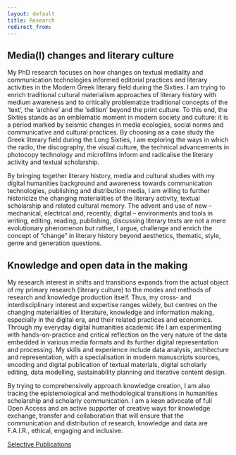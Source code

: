 ```yaml
---
layout: default
title: Research
redirect_from: 
---
```


## Media(l) changes and literary culture

My PhD research focuses on how changes on textual mediality and communication technologies informed editorial practices and literary activities in the Modern Greek literary field during the Sixties. I am trying to enrich traditional cultural materialism approaches of literary history with medium awareness and to critically problematize traditional concepts of the ‘text’, the ‘archive’ and the ‘edition’ beyond the print culture. To this end, the Sixties stands as an emblematic moment in modern society and culture: it is a period marked by seismic changes in media ecologies, social norms and communicative and cultural practices. By choosing as a case study the Greek literary field during the Long Sixties, I am exploring the ways in which the radio, the discography, the visual culture, the technical advancements in photocopy technology and microfilms inform and radicalise the literary activity and textual scholarship.

By bringing together literary history, media and cultural studies with my digital humanities background and awareness towards communication technologies, publishing and distribution media, I am willing to further historicize the changing materialities of the literary activity, textual scholarship and related cultural memory. The advent and use of new – mechanical, electrical and, recently, digital – environments and tools in writing, editing, reading, publishing, discussing literary texts are not a mere evolutionary phenomenon but rather, I argue, challenge and enrich the concept of “change” in literary history beyond aesthetics, thematic, style, genre and generation questions.

## Knowledge and open data in the making
My research interest in shifts and transitions expands from the actual object of my primary research (literary culture) to the modes and methods of research and knowledge production itself. Thus, my cross- and interdisciplinary interest and expertise ranges widely, but centres on the changing materialities of literature, knowledge and information making, especially in the digital era, and their related practices and economics. Through my everyday digital humanities academic life I am experimenting with hands-on-practice and critical reflection on the very nature of the data embedded in various media formats and its further digital representation and processing. My skills and experience include data analysis, architecture and representation, with a specialisation in modern manuscripts sources, encoding and digital publication of textual materials, digital scholarly editing, data modelling, sustainability planning and iterative content design.

By trying to comprehensively approach knowledge creation, I am also tracing the epistemological and methodological transitions in humanities scholarship and scholarly communication. I am a keen advocate of full Open Access and an active supporter of creative ways for knowledge exchange, transfer and collaboration that will ensure that the communication and distribution of research, knowledge and data are F.A.I.R., ethical, engaging and inclusive.

[Selective Publications](publications)
